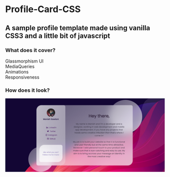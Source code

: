 # Profile-Card-CSS

## A sample profile template made using vanilla CSS3 and a little bit of javascript

### What does it cover?

Glassmorphism UI<br/>
MediaQueries<br/>
Animations<br/>
Responsiveness

### How does it look?

<div align="center">
  <img src="./images/index.png" width="700px"/>
</div>

